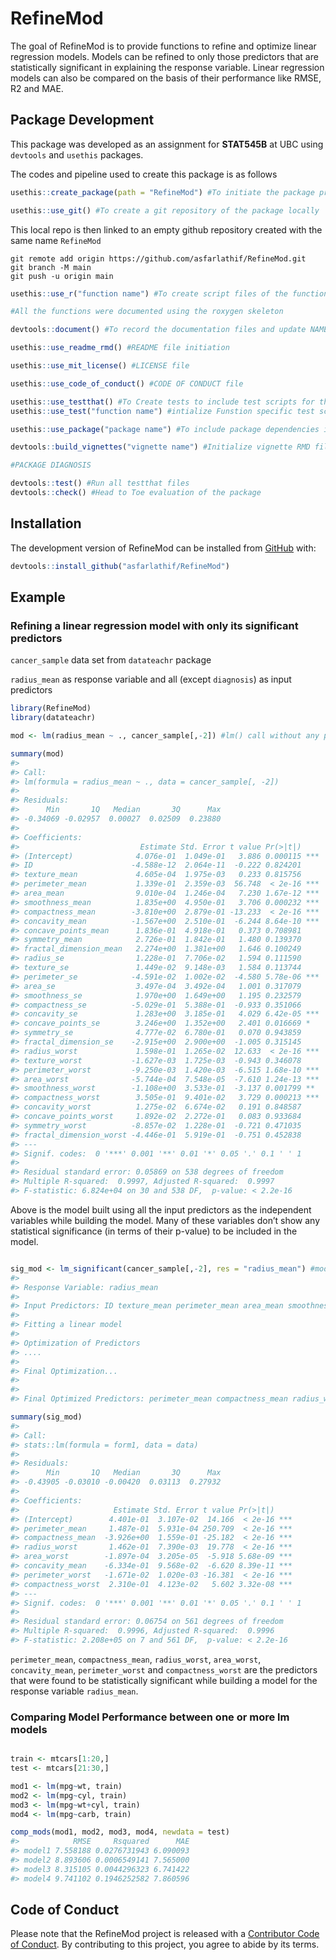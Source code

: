 
<!-- README.md is generated from README.Rmd. Please edit that file -->

# RefineMod

<!-- badges: start -->

<!-- badges: end -->

The goal of RefineMod is to provide functions to refine and optimize
linear regression models. Models can be refined to only those predictors
that are statistically significant in explaining the response variable.
Linear regression models can also be compared on the basis of their
performance like RMSE, R2 and MAE.

## Package Development

This package was developed as an assignment for **STAT545B** at UBC
using `devtools` and `usethis` packages.

The codes and pipeline used to create this package is as follows

``` r
usethis::create_package(path = "RefineMod") #To initiate the package project locally

usethis::use_git() #To create a git repository of the package locally
```

This local repo is then linked to an empty github repository created
with the same name `RefineMod`

    git remote add origin https://github.com/asfarlathif/RefineMod.git
    git branch -M main
    git push -u origin main

``` r
usethis::use_r("function name") #To create script files of the functions in this package

#All the functions were documented using the roxygen skeleton

devtools::document() #To record the documentation files and update NAMESPACE

usethis::use_readme_rmd() #README file initiation

usethis::use_mit_license() #LICENSE file

usethis::use_code_of_conduct() #CODE OF CONDUCT file

usethis::use_testthat() #To Create tests to include test scripts for the functions
usethis::use_test("function name") #intialize Funstion specific test scripts

usethis::use_package("package name") #To include package dependencies in the DESCRIPTION file

devtools::build_vignettes("vignette name") #Initialize vignette RMD file

#PACKAGE DIAGNOSIS

devtools::test() #Run all testthat files
devtools::check() #Head to Toe evaluation of the package
```

## Installation

The development version of RefineMod can be installed from
[GitHub](https://github.com/) with:

``` r
devtools::install_github("asfarlathif/RefineMod")
```

## Example

### Refining a linear regression model with only its significant predictors

`cancer_sample` data set from `datateachr` package

`radius_mean` as response variable and all (except `diagnosis`) as input
predictors

``` r
library(RefineMod)
library(datateachr)

mod <- lm(radius_mean ~ ., cancer_sample[,-2]) #lm() call without any predictor selection

summary(mod)
#> 
#> Call:
#> lm(formula = radius_mean ~ ., data = cancer_sample[, -2])
#> 
#> Residuals:
#>      Min       1Q   Median       3Q      Max 
#> -0.34069 -0.02957  0.00027  0.02509  0.23880 
#> 
#> Coefficients:
#>                           Estimate Std. Error t value Pr(>|t|)    
#> (Intercept)              4.076e-01  1.049e-01   3.886 0.000115 ***
#> ID                      -4.588e-12  2.064e-11  -0.222 0.824201    
#> texture_mean             4.605e-04  1.975e-03   0.233 0.815756    
#> perimeter_mean           1.339e-01  2.359e-03  56.748  < 2e-16 ***
#> area_mean                9.010e-04  1.246e-04   7.230 1.67e-12 ***
#> smoothness_mean          1.835e+00  4.950e-01   3.706 0.000232 ***
#> compactness_mean        -3.810e+00  2.879e-01 -13.233  < 2e-16 ***
#> concavity_mean          -1.567e+00  2.510e-01  -6.244 8.64e-10 ***
#> concave_points_mean      1.836e-01  4.918e-01   0.373 0.708981    
#> symmetry_mean            2.726e-01  1.842e-01   1.480 0.139370    
#> fractal_dimension_mean   2.274e+00  1.381e+00   1.646 0.100249    
#> radius_se                1.228e-01  7.706e-02   1.594 0.111590    
#> texture_se               1.449e-02  9.148e-03   1.584 0.113744    
#> perimeter_se            -4.591e-02  1.002e-02  -4.580 5.78e-06 ***
#> area_se                  3.497e-04  3.492e-04   1.001 0.317079    
#> smoothness_se            1.970e+00  1.649e+00   1.195 0.232579    
#> compactness_se          -5.029e-01  5.388e-01  -0.933 0.351066    
#> concavity_se             1.283e+00  3.185e-01   4.029 6.42e-05 ***
#> concave_points_se        3.246e+00  1.352e+00   2.401 0.016669 *  
#> symmetry_se              4.777e-02  6.780e-01   0.070 0.943859    
#> fractal_dimension_se    -2.915e+00  2.900e+00  -1.005 0.315145    
#> radius_worst             1.598e-01  1.265e-02  12.633  < 2e-16 ***
#> texture_worst           -1.627e-03  1.725e-03  -0.943 0.346078    
#> perimeter_worst         -9.250e-03  1.420e-03  -6.515 1.68e-10 ***
#> area_worst              -5.744e-04  7.548e-05  -7.610 1.24e-13 ***
#> smoothness_worst        -1.108e+00  3.533e-01  -3.137 0.001799 ** 
#> compactness_worst        3.505e-01  9.401e-02   3.729 0.000213 ***
#> concavity_worst          1.275e-02  6.674e-02   0.191 0.848587    
#> concave_points_worst     1.892e-02  2.272e-01   0.083 0.933684    
#> symmetry_worst          -8.857e-02  1.228e-01  -0.721 0.471035    
#> fractal_dimension_worst -4.446e-01  5.919e-01  -0.751 0.452838    
#> ---
#> Signif. codes:  0 '***' 0.001 '**' 0.01 '*' 0.05 '.' 0.1 ' ' 1
#> 
#> Residual standard error: 0.05869 on 538 degrees of freedom
#> Multiple R-squared:  0.9997, Adjusted R-squared:  0.9997 
#> F-statistic: 6.824e+04 on 30 and 538 DF,  p-value: < 2.2e-16
```

Above is the model built using all the input predictors as the
independent variables while building the model. Many of these variables
don’t show any statistical significance (in terms of their p-value) to
be included in the model.

``` r

sig_mod <- lm_significant(cancer_sample[,-2], res = "radius_mean") #model with optimized predictors
#> 
#> Response Variable: radius_mean 
#> 
#> Input Predictors: ID texture_mean perimeter_mean area_mean smoothness_mean compactness_mean concavity_mean concave_points_mean symmetry_mean fractal_dimension_mean radius_se texture_se perimeter_se area_se smoothness_se compactness_se concavity_se concave_points_se symmetry_se fractal_dimension_se radius_worst texture_worst perimeter_worst area_worst smoothness_worst compactness_worst concavity_worst concave_points_worst symmetry_worst fractal_dimension_worst 
#> 
#> Fitting a linear model 
#> 
#> Optimization of Predictors
#> ....
#> 
#> Final Optimization...
#> 
#> 
#> Final Optimized Predictors: perimeter_mean compactness_mean radius_worst area_worst concavity_mean perimeter_worst compactness_worst

summary(sig_mod)
#> 
#> Call:
#> stats::lm(formula = form1, data = data)
#> 
#> Residuals:
#>      Min       1Q   Median       3Q      Max 
#> -0.43905 -0.03010 -0.00420  0.03113  0.27932 
#> 
#> Coefficients:
#>                     Estimate Std. Error t value Pr(>|t|)    
#> (Intercept)        4.401e-01  3.107e-02  14.166  < 2e-16 ***
#> perimeter_mean     1.487e-01  5.931e-04 250.709  < 2e-16 ***
#> compactness_mean  -3.926e+00  1.559e-01 -25.182  < 2e-16 ***
#> radius_worst       1.462e-01  7.390e-03  19.778  < 2e-16 ***
#> area_worst        -1.897e-04  3.205e-05  -5.918 5.68e-09 ***
#> concavity_mean    -6.334e-01  9.568e-02  -6.620 8.39e-11 ***
#> perimeter_worst   -1.671e-02  1.020e-03 -16.381  < 2e-16 ***
#> compactness_worst  2.310e-01  4.123e-02   5.602 3.32e-08 ***
#> ---
#> Signif. codes:  0 '***' 0.001 '**' 0.01 '*' 0.05 '.' 0.1 ' ' 1
#> 
#> Residual standard error: 0.06754 on 561 degrees of freedom
#> Multiple R-squared:  0.9996, Adjusted R-squared:  0.9996 
#> F-statistic: 2.208e+05 on 7 and 561 DF,  p-value: < 2.2e-16
```

`perimeter_mean`, `compactness_mean`, `radius_worst`, `area_worst`,
`concavity_mean`, `perimeter_worst` and `compactness_worst` are the
predictors that were found to be statistically significant while
building a model for the response variable `radius_mean`.

### Comparing Model Performance between one or more lm models

``` r

train <- mtcars[1:20,]
test <- mtcars[21:30,]

mod1 <- lm(mpg~wt, train)
mod2 <- lm(mpg~cyl, train)
mod3 <- lm(mpg~wt+cyl, train)
mod4 <- lm(mpg~carb, train)

comp_mods(mod1, mod2, mod3, mod4, newdata = test)
#>            RMSE     Rsquared      MAE
#> model1 7.558188 0.0276731943 6.090093
#> model2 8.893606 0.0006549141 7.565000
#> model3 8.315105 0.0044296323 6.741422
#> model4 9.741102 0.1946252582 7.860596
```

## Code of Conduct

Please note that the RefineMod project is released with a [Contributor
Code of
Conduct](https://contributor-covenant.org/version/2/0/CODE_OF_CONDUCT.html).
By contributing to this project, you agree to abide by its terms.
